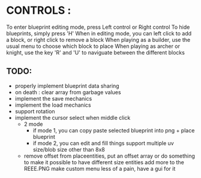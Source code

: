# CONTROLS :
To enter blueprint editing mode, press Left control or Right control
To hide blueprints, simply press 'H'
When in editing mode, you can left click to add a block, or right click to remove a block
When playing as a builder, use the usual menu to choose which block to place
When playing as archer or knight, use the key 'R' and 'U' to naviguate between the different blocks


## TODO:
- properly implement blueprint data sharing
- on death : clear array from garbage values
- implement the save mechanics
- implement the load mechanics
- support rotation
- implement the cursor select when middle click
    - 2 mode
        - if mode 1, you can copy paste selected blueprint into png + place blueprint
        - if mode 2, you can edit and fill things
support multiple uv size/blob size other than 8x8
    - remove offset from placeentities, put an offset array or do something to make it possible to have different size entities
add more to the REEE.PNG
make custom menu less of a pain, have a gui for it
